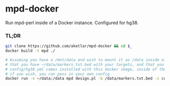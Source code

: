 # mpd-docker

Run mpd-perl inside of a Docker instance. Configured for hg38.

### TL;DR
```sh
git clone https://github.com/akotlar/mpd-docker && cd $_
docker build -t mpd ./

# Assuming you have a /mnt/data and wish to mount it as /data inside of the docker container
# that you have ~/data/markers.txt.bed with your targets, and that you wish to write to ~/data/outdir/outfile.txt
# config/hg38.yml comes installed with this docker image, inside of the image
# if you wish, you can pass in your own config
docker run -v ~/data:/data mpd design.pl -b /data/markers.txt.bed -c config/hg38.yml -d ~/data/outdir -o outfile.txt
```
